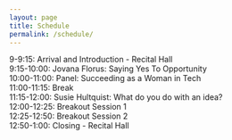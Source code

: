 ```yaml
---
layout: page
title: Schedule
permalink: /schedule/
---
```

9-9:15: Arrival and Introduction - Recital Hall  
9:15-10:00: Jovana Florus: Saying Yes To Opportunity  
10:00-11:00: Panel: Succeeding as a Woman in Tech  
11:00-11:15: Break  
11:15-12:00: Susie Hultquist: What do you do with an idea?  
12:00-12:25: Breakout Session 1  
12:25-12:50: Breakout Session 2  
12:50-1:00: Closing - Recital Hall  
